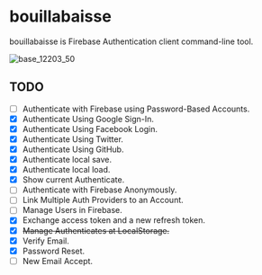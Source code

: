 # bouillabaisse

bouillabaisse is Firebase Authentication client command-line tool.

![base_12203_50](https://cloud.githubusercontent.com/assets/1456047/17456119/472cc21a-5c07-11e6-8a59-d7977347295b.jpg)

## TODO

- [ ] Authenticate with Firebase using Password-Based Accounts.
- [x] Authenticate Using Google Sign-In.
- [x] Authenticate Using Facebook Login.
- [x] Authenticate Using Twitter.
- [x] Authenticate Using GitHub.
- [x] Authenticate local save.
- [x] Authenticate local load.
- [x] Show current Authenticate.
- [ ] Authenticate with Firebase Anonymously.
- [ ] Link Multiple Auth Providers to an Account.
- [ ] Manage Users in Firebase.
- [x] Exchange access token and a new refresh token.
- [x] ~~Manage Authenticates at LocalStorage.~~
- [x] Verify Email.
- [x] Password Reset.
- [ ] New Email Accept.
